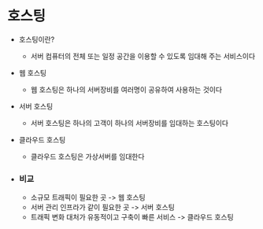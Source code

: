 # 호스팅

+ 호스팅이란?
    + 서버 컴퓨터의 전체 또는 일정 공간을 이용할 수 있도록 임대해 주는 서비스이다

+ 웹 호스팅
    + 웹 호스팅은 하나의 서버장비를 여러명이 공유하여 사용하는 것이다

+ 서버 호스팅
    + 서버 호스팅은 하나의 고객이 하나의 서버장비를 임대하는 호스팅이다

+ 클라우드 호스팅
    + 클라우드 호스팅은 가상서버를 임대한다

+ ### 비교
    + 소규모 트래픽이 필요한 곳 -> 웹 호스팅
    + 서버 관리 인프라가 같이 필요한 곳 -> 서버 호스팅
    + 트래픽 변화 대처가 유동적이고 구축이 빠른 서비스 -> 클라우드 호스팅